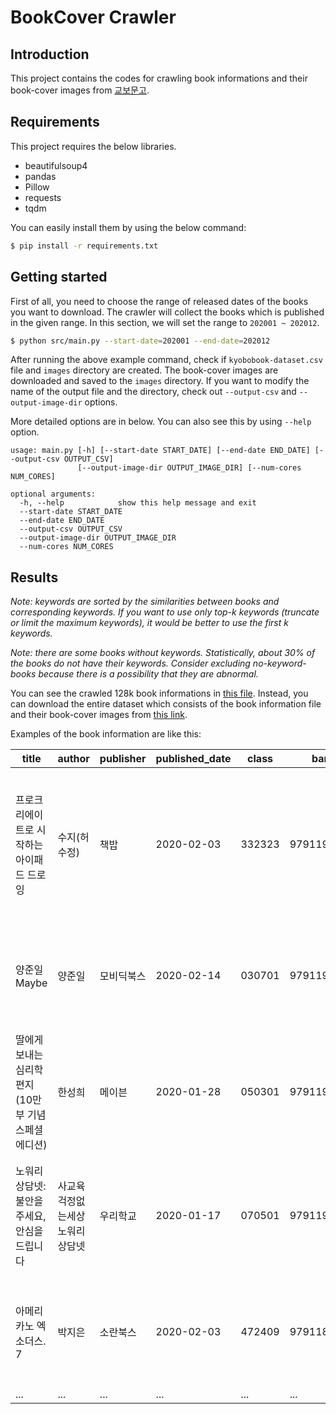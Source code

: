 # BookCover Crawler

## Introduction
This project contains the codes for crawling book informations and their book-cover images from [교보문고](http://www.kyobobook.co.kr/index.laf?OV_REFFER=https://www.google.com/).

## Requirements
This project requires the below libraries.
* beautifulsoup4
* pandas
* Pillow
* requests
* tqdm

You can easily install them by using the below command:
```bash
$ pip install -r requirements.txt
```

## Getting started
First of all, you need to choose the range of released dates of the books you want to download. The crawler will collect the books which is published in the given range. In this section, we will set the range to `202001 ~ 202012`.
```bash
$ python src/main.py --start-date=202001 --end-date=202012
```
After running the above example command, check if `kyobobook-dataset.csv` file and `images` directory are created. The book-cover images are downloaded and saved to the `images` directory. If you want to modify the name of the output file and the directory, check out `--output-csv` and `--output-image-dir` options.

More detailed options are in below. You can also see this by using `--help` option.
```
usage: main.py [-h] [--start-date START_DATE] [--end-date END_DATE] [--output-csv OUTPUT_CSV]
               [--output-image-dir OUTPUT_IMAGE_DIR] [--num-cores NUM_CORES]

optional arguments:
  -h, --help            show this help message and exit
  --start-date START_DATE
  --end-date END_DATE
  --output-csv OUTPUT_CSV
  --output-image-dir OUTPUT_IMAGE_DIR
  --num-cores NUM_CORES
```

## Results

*Note: keywords are sorted by the similarities between books and corresponding keywords. If you want to use only top-k keywords (truncate or limit the maximum keywords), it would be better to use the first k keywords.*

*Note: there are some books without keywords. Statistically, about 30% of the books do not have their keywords. Consider excluding no-keyword-books because there is a possibility that they are abnormal.*

You can see the crawled 128k book informations in [this file](./kyobobook-dataset.csv). Instead, you can download the entire dataset which consists of the book information file and their book-cover images from [this link](https://drive.google.com/file/d/1HIY32G-UBZzzYzHp1y-_1zwQp7CHO1CK/view?usp=sharing).

Examples of the book information are like this:

|title|author|publisher|published_date|class|barcode|category|keywords|
|--|--|--|--|--|--|--|--|
|프로크리에이트로 시작하는 아이패드 드로잉|수지(허수정)|책밥 |2020-02-03|332323|9791196845391|컴퓨터/IT > 멀티미디어 > 스마트폰/태블릿|드로잉, 애니메이션, 그림, 스케치, 브러시, 캐릭터 그리기, 일러스트레이터, 내기, 리핑 마스크, 투시|
|양준일 Maybe|양준일|모비딕북스 |2020-02-14|030701|9791196601911|시/에세이 > 나라별 에세이 > 한국에세이|한국에세이, 소환, 자전적에세이, 서빙, 가수, 잠언, 연예인, 만개, 텔러, 좌절|
|딸에게 보내는 심리학 편지(10만 부 기념 스페셜 에디션)|한성희|메이븐 |2020-01-28|050301|9791190538015|인문 > 심리학 > 교양심리|감정, 자존감, 교양심리, 인생, 사랑, 니체, 이기주의자, 슈퍼 우먼, 삶의지혜, 개인주의|
|노워리 상담넷: 불안을 주세요, 안심을 드립니다|사교육걱정없는세상 노워리 상담넷|우리학교 |2020-01-17|070501|9791190337236|가정/육아 > 자녀교육 > 자녀교육일반서|영어 학습, 초등, 자녀 교육, 아이, 공부 습관, 부모, 독서 습관, 초등학교, 제안, 스마트폰|
|아메리카노 엑소더스. 7|박지은|소란북스 |2020-02-03|472409|9791189544096|만화 > 웹툰/카툰에세이 > SF/판타지|판타지만화, 단행본, 웹툰, 황혼, 알트, 마법사, 작화, 마법판타지, 음모, 토요|
|...|...|...|...|...|...|...|...|
